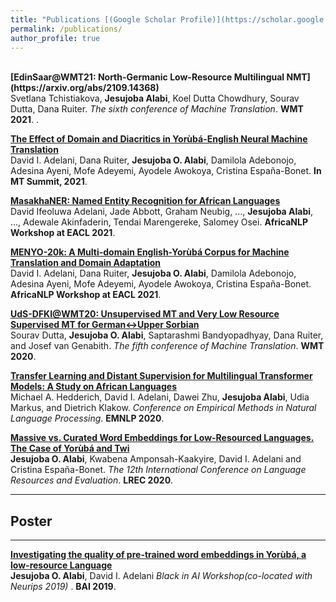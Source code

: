 ```yaml
---
title: "Publications [(Google Scholar Profile)](https://scholar.google.com/citations?user=vhBQlm8AAAAJ&hl=en)"
permalink: /publications/
author_profile: true
---
```


<br>
<b>[EdinSaar@WMT21: North-Germanic Low-Resource Multilingual NMT](https://arxiv.org/abs/2109.14368)</b> <br> 
Svetlana Tchistiakova, <b>Jesujoba Alabi</b>, Koel Dutta Chowdhury, Sourav Dutta, Dana Ruiter. <i>The sixth conference of Machine Translation</i>. <b>WMT 2021</b>. .

<b>[The Effect of Domain and Diacritics in Yorùbá-English Neural Machine Translation](https://arxiv.org/abs/2103.08647)</b> <br> 
David I. Adelani, Dana Ruiter, <b>Jesujoba O. Alabi</b>, Damilola Adebonojo, Adesina Ayeni, Mofe Adeyemi, Ayodele Awokoya, Cristina España-Bonet. <b> In MT Summit, 2021</b>.

<b>[MasakhaNER: Named Entity Recognition for African Languages](https://arxiv.org/ftp/arxiv/papers/2103/2103.11811.pdf)</b> <br> 
David Ifeoluwa Adelani, Jade Abbott, Graham Neubig, ..., <b>Jesujoba Alabi</b>, ..., Adewale Akinfaderin, Tendai Marengereke, Salomey Osei. <b>AfricaNLP Workshop at EACL 2021</b>. 

<b>[MENYO-20k: A Multi-domain English-Yorùbá Corpus for Machine Translation and Domain Adaptation](http://arxiv.org/abs/2103.08647)</b> <br> 
David I. Adelani, Dana Ruiter, <b>Jesujoba O. Alabi</b>, Damilola Adebonojo, Adesina Ayeni, Mofe Adeyemi, Ayodele Awokoya, Cristina España-Bonet. <b>AfricaNLP Workshop at EACL 2021</b>.  

<b>[UdS-DFKI@WMT20: Unsupervised MT and Very Low Resource Supervised MT for German↔Upper Sorbian](http://www.statmt.org/wmt20/pdf/2020.wmt-1.129.pdf)</b> <br> 
Sourav Dutta, <b>Jesujoba O. Alabi</b>, Saptarashmi Bandyopadhyay, Dana Ruiter, and Josef van Genabith.
<i>The fifth conference of Machine Translation</i>. <b>WMT 2020</b>. 

<b>[Transfer Learning and Distant Supervision for Multilingual Transformer Models: A Study on African Languages](https://arxiv.org/pdf/2010.03179.pdf)</b> <br> 
Michael A. Hedderich, David I. Adelani, Dawei Zhu, <b>Jesujoba Alabi</b>, Udia Markus, and Dietrich Klakow.
<i>Conference on Empirical Methods in Natural Language Processing</i>. <b>EMNLP 2020</b>. 

<b>[Massive vs. Curated Word Embeddings for Low-Resourced Languages. The Case of Yorùbá and Twi](https://www.aclweb.org/anthology/2020.lrec-1.335.pdf)</b> <br> 
<b>Jesujoba O. Alabi</b>, Kwabena Amponsah-Kaakyire, David I. Adelani and Cristina España-Bonet.
<i>The 12th International Conference on Language Resources and Evaluation</i>. <b>LREC 2020</b>.

---
## Poster
---
<b>[Investigating the quality of pre-trained word embeddings in Yorùbá, a low-resource Language](https://ajesujoba.github.io/files/Black_in_AI.pdf)</b> <br> 
<b>Jesujoba O. Alabi</b>,  David I. Adelani <i>Black in AI Workshop(co-located with Neurips 2019) </i>. <b>BAI 2019</b>. 
